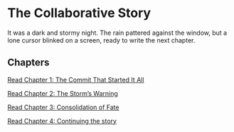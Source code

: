 # The Collaborative Story

It was a dark and stormy night. The rain pattered against the window, 
but a lone cursor blinked on a screen, ready to write the next chapter.

## Chapters

[Read Chapter 1: The Commit That Started It All](chapter_1.py)

[Read Chapter 2: The Storm’s Warning](chapter_2.py)

[Read Chapter 3: Consolidation of Fate](chapter_3.py)  

[Read Chapter 4: Continuing the story](chapter_4.py)

